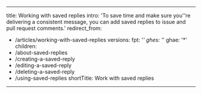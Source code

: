 
---
title: Working with saved replies
intro: 'To save time and make sure you''re delivering a consistent message, you can add saved replies to issue and pull request comments.'
redirect_from:
  - /articles/working-with-saved-replies
versions:
  fpt: '*'
  ghes: '*'
  ghae: '*'
children:
  - /about-saved-replies
  - /creating-a-saved-reply
  - /editing-a-saved-reply
  - /deleting-a-saved-reply
  - /using-saved-replies
shortTitle: Work with saved replies
---

